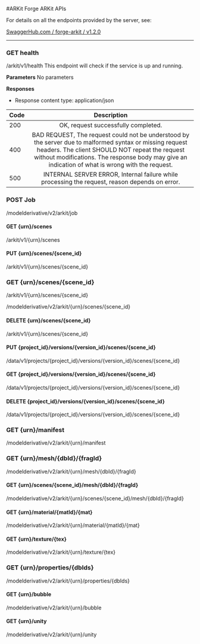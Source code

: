 #ARKit
Forge ARKit APIs


For details on all the endpoints provided by the server, see:

[SwaggerHub.com / forge-arkit / v1.2.0](https://app.swaggerhub.com/apis/cyrillef/forge-ar_kit/1.2.0)

___


### GET health
/arkit/v1/health
This endpoint will check if the service is up and running.

**Parameters**
No parameters


**Responses**
- Response content type: application/json


|Code|Description|
|:---|:---:|
|200|OK, request successfully completed.|
|400|BAD REQUEST, The request could not be understood by the server due to malformed syntax or missing request headers. The client SHOULD NOT repeat the request without modifications. The response body may give an indication of what is wrong with the request.|
|500|INTERNAL SERVER ERROR, Internal failure while processing the request, reason depends on error.|

### POST Job
/modelderivative/v2/arkit/job

#### GET {urn}/scenes
/arkit/v1/{urn}/scenes


#### PUT {urn}/scenes/{scene_id}
/arkit/v1/{urn}/scenes/{scene_id}


### GET {urn}/scenes/{scene_id}
/arkit/v1/{urn}/scenes/{scene_id}

/modelderivative/v2/arkit/{urn}/scenes/{scene_id}


#### DELETE {urn}/scenes/{scene_id}
/arkit/v1/{urn}/scenes/{scene_id}


#### PUT {project_id}/versions/{version_id}/scenes/{scene_id}
/data/v1/projects/{project_id}/versions/{version_id}/scenes/{scene_id}


#### GET {project_id}/versions/{version_id}/scenes/{scene_id}
/data/v1/projects/{project_id}/versions/{version_id}/scenes/{scene_id}


#### DELETE {project_id}/versions/{version_id}/scenes/{scene_id}
/data/v1/projects/{project_id}/versions/{version_id}/scenes/{scene_id}


### GET {urn}/manifest
/modelderivative/v2/arkit/{urn}/manifest


### GET {urn}/mesh/{dbId}/{fragId}
/modelderivative/v2/arkit/{urn}/mesh/{dbId}/{fragId}

#### GET {urn}/scenes/{scene_id}/mesh/{dbId}/{fragId}
/modelderivative/v2/arkit/{urn}/scenes/{scene_id}/mesh/{dbId}/{fragId}

#### GET {urn}/material/{matId}/{mat}
/modelderivative/v2/arkit/{urn}/material/{matId}/{mat}

#### GET {urn}/texture/{tex}
/modelderivative/v2/arkit/{urn}/texture/{tex}

### GET {urn}/properties/{dbIds}
/modelderivative/v2/arkit/{urn}/properties/{dbIds}

#### GET {urn}/bubble
/modelderivative/v2/arkit/{urn}/bubble

#### GET {urn}/unity
/modelderivative/v2/arkit/{urn}/unity
